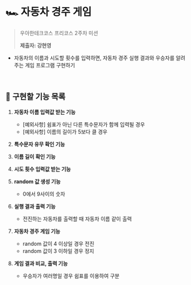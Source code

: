 # 🏎️ 자동차 경주 게임

> 우아한테크코스 프리코스 2주차 미션
>
> **제출자: 강현영**

* 자동차의 이름과 시도할 횟수를 입력하면, 자동차 경주 실행 결과와 우승자를 알려주는 게임 프로그램 구현하기

<br>

## 🎯 구현할 기능 목록

1. **자동차 이름 입력값 받는 기능**
   * [예외사항] 쉼표가 아닌 다른 특수문자가 함께 입력될 경우
   * [예외사항] 이름의 길이가 5보다 클 경우

2. **특수문자 유무 확인 기능**
3. **이름 길이 확인 기능**
4. **시도 횟수 입력값 받는 기능**
5. **random 값 생성 기능**
   * 0에서 9사이의 숫자
6. **실행 결과 출력 기능**
   * 전진하는 자동차를 출력할 때 자동차 이름 같이 출력
7. **자동차 경주 게임 기능**
   * random 값이 4 이상일 경우 전진
   * random 값이 3 이하일 경우 정지
8. **게임 결과 비교, 출력 기능**
   * 우승자가 여러명일 경우 쉼표를 이용하여 구분
